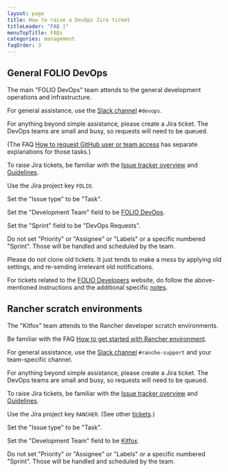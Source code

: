 ```yaml
---
layout: page
title: How to raise a DevOps Jira ticket
titleLeader: "FAQ |"
menuTopTitle: FAQs
categories: management
faqOrder: 3
---
```


## General FOLIO DevOps

The main "FOLIO DevOps" team attends to the general development operations and infrastructure.

For general assistance, use the [Slack channel](/guidelines/which-forum/#slack) `#devops`.

For anything beyond simple assistance, please create a Jira ticket.
The DevOps teams are small and busy, so requests will need to be queued.

(The FAQ [How to request GitHub user or team access](/faqs/how-to-request-github-access/) has separate explanations for those tasks.)

To raise Jira tickets, be familiar with the [Issue tracker overview](/guidelines/which-forum/#issue-tracker) and [Guidelines](/guidelines/issue-tracker/).

Use the Jira project key `FOLIO`.

Set the "Issue type" to be "Task".

Set the "Development Team" field to be [FOLIO DevOps](https://wiki.folio.org/display/FOLIJET/FOLIO+DevOps).

Set the "Sprint" field to be "DevOps Requests".

Do not set "Priority" or "Assignee" or "Labels" or a specific numbered "Sprint". Those will be handled and scheduled by the team.

Please do not clone old tickets. It just tends to make a mess by applying old settings, and re-sending irrelevant old notifications.

For tickets related to the [FOLIO Developers](/) website, do follow the above-mentioned instructions and the additional specific [notes](/faqs/how-to-contribute-devdoc/#raising-jira-tickets).

## Rancher scratch environments

The "Kitfox" team attends to the Rancher developer scratch environments.

Be familiar with the FAQ [How to get started with Rancher environment](/faqs/how-to-get-started-with-rancher/).

For general assistance, use the [Slack channel](/guidelines/which-forum/#slack) `#ranche-support` and your team-specific channel.

For anything beyond simple assistance, please create a Jira ticket.
The DevOps teams are small and busy, so requests will need to be queued.

To raise Jira tickets, be familiar with the [Issue tracker overview](/guidelines/which-forum/#issue-tracker) and [Guidelines](/guidelines/issue-tracker/).

Use the Jira project key `RANCHER`. (See other [tickets](https://issues.folio.org/projects/RANCHER).)

Set the "Issue type" to be "Task".

Set the "Development Team" field to be [Kitfox](https://wiki.folio.org/display/FOLIJET/Kitfox+Team+DevOps+-+Dev+Support).

Do not set "Priority" or "Assignee" or "Labels" or a specific numbered "Sprint". Those will be handled and scheduled by the team.

<div class="folio-spacer-content"></div>

